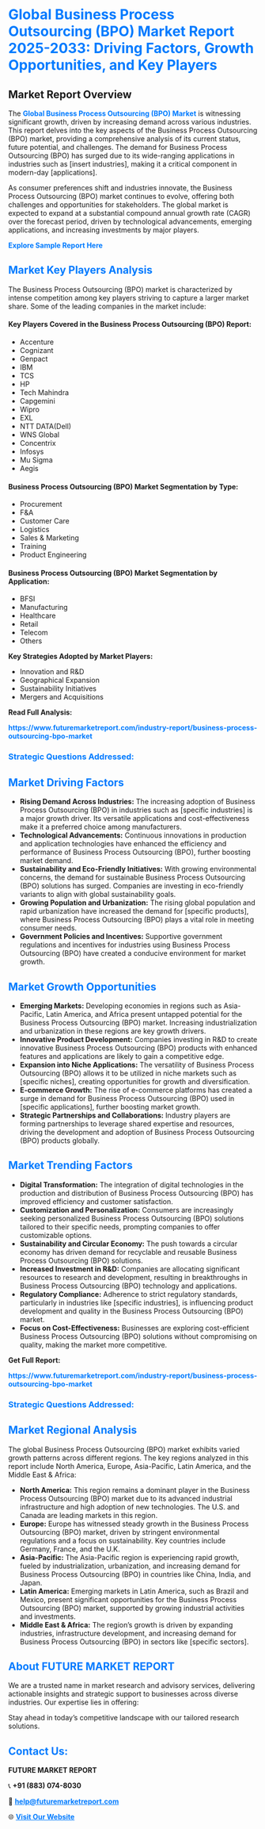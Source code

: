 <h1 style="color: #007BFF;">Global Business Process Outsourcing (BPO) Market Report 2025-2033: Driving Factors, Growth Opportunities, and Key Players</h1>

<section id="overview">
<h2>Market Report Overview</h2>
<p>The <a href="https://www.futuremarketreport.com/industry-report/business-process-outsourcing-bpo-market" style="color: #007BFF; text-decoration: none;"><strong>Global Business Process Outsourcing (BPO) Market</strong></a> is witnessing significant growth, driven by increasing demand across various industries. This report delves into the key aspects of the Business Process Outsourcing (BPO) market, providing a comprehensive analysis of its current status, future potential, and challenges. The demand for Business Process Outsourcing (BPO) has surged due to its wide-ranging applications in industries such as [insert industries], making it a critical component in modern-day [applications].</p>
<p>As consumer preferences shift and industries innovate, the Business Process Outsourcing (BPO) market continues to evolve, offering both challenges and opportunities for stakeholders. The global market is expected to expand at a substantial compound annual growth rate (CAGR) over the forecast period, driven by technological advancements, emerging applications, and increasing investments by major players.</p>
</section>

<section id="overview">
<p><a href="https://www.futuremarketreport.com/request-sample/reportId=62570" style="color: #007BFF; text-decoration: none;"><strong>Explore Sample Report Here</strong></a></p>
</section>

<section id="key-players">
<h2 style="color: #007BFF;">Market Key Players Analysis</h2>
<p>The Business Process Outsourcing (BPO) market is characterized by intense competition among key players striving to capture a larger market share. Some of the leading companies in the market include:</p>
<h4>Key Players Covered in the Business Process Outsourcing (BPO) Report:</h4>
<ul><li>Accenture</li><li>Cognizant</li><li>Genpact</li><li>IBM</li><li>TCS</li><li>HP</li><li>Tech Mahindra</li><li>Capgemini</li><li>Wipro</li><li>EXL</li><li>NTT DATA(Dell)</li><li>WNS Global</li><li>Concentrix</li><li>Infosys</li><li>Mu Sigma</li><li>Aegis</li></ul>
<h4>Business Process Outsourcing (BPO) Market Segmentation by Type:</h4>
<ul><li>Procurement</li><li>F&amp;A</li><li>Customer Care</li><li>Logistics</li><li>Sales &amp; Marketing</li><li>Training</li><li>Product Engineering</li></ul>

<h4>Business Process Outsourcing (BPO) Market Segmentation by Application:</h4>
<ul><li>BFSI</li><li>Manufacturing</li><li>Healthcare</li><li>Retail</li><li>Telecom</li><li>Others</li></ul>
<p><strong>Key Strategies Adopted by Market Players:</strong></p>
<ul>
<li>Innovation and R&D</li>
<li>Geographical Expansion</li>
<li>Sustainability Initiatives</li>
<li>Mergers and Acquisitions</li>
</ul>
</section>

<section>
<p><strong>Read Full Analysis: </strong></p><a href="https://www.futuremarketreport.com/industry-report/business-process-outsourcing-bpo-market" style="color: #007BFF; text-decoration: none;"><strong>https://www.futuremarketreport.com/industry-report/business-process-outsourcing-bpo-market</strong></a>
<h3 style="color: #007BFF;">Strategic Questions Addressed:</h3>
</section>

<section id="driving-factors">
<h2 style="color: #007BFF;">Market Driving Factors</h2>
<ul>
<li><strong>Rising Demand Across Industries:</strong> The increasing adoption of Business Process Outsourcing (BPO) in industries such as [specific industries] is a major growth driver. Its versatile applications and cost-effectiveness make it a preferred choice among manufacturers.</li>
<li><strong>Technological Advancements:</strong> Continuous innovations in production and application technologies have enhanced the efficiency and performance of Business Process Outsourcing (BPO), further boosting market demand.</li>
<li><strong>Sustainability and Eco-Friendly Initiatives:</strong> With growing environmental concerns, the demand for sustainable Business Process Outsourcing (BPO) solutions has surged. Companies are investing in eco-friendly variants to align with global sustainability goals.</li>
<li><strong>Growing Population and Urbanization:</strong> The rising global population and rapid urbanization have increased the demand for [specific products], where Business Process Outsourcing (BPO) plays a vital role in meeting consumer needs.</li>
<li><strong>Government Policies and Incentives:</strong> Supportive government regulations and incentives for industries using Business Process Outsourcing (BPO) have created a conducive environment for market growth.</li>
</ul>
</section>

<section id="growth-opportunities">
<h2 style="color: #007BFF;">Market Growth Opportunities</h2>
<ul>
<li><strong>Emerging Markets:</strong> Developing economies in regions such as Asia-Pacific, Latin America, and Africa present untapped potential for the Business Process Outsourcing (BPO) market. Increasing industrialization and urbanization in these regions are key growth drivers.</li>
<li><strong>Innovative Product Development:</strong> Companies investing in R&D to create innovative Business Process Outsourcing (BPO) products with enhanced features and applications are likely to gain a competitive edge.</li>
<li><strong>Expansion into Niche Applications:</strong> The versatility of Business Process Outsourcing (BPO) allows it to be utilized in niche markets such as [specific niches], creating opportunities for growth and diversification.</li>
<li><strong>E-commerce Growth:</strong> The rise of e-commerce platforms has created a surge in demand for Business Process Outsourcing (BPO) used in [specific applications], further boosting market growth.</li>
<li><strong>Strategic Partnerships and Collaborations:</strong> Industry players are forming partnerships to leverage shared expertise and resources, driving the development and adoption of Business Process Outsourcing (BPO) products globally.</li>
</ul>
</section>

<section id="trending-factors">
<h2 style="color: #007BFF;">Market Trending Factors</h2>
<ul>
<li><strong>Digital Transformation:</strong> The integration of digital technologies in the production and distribution of Business Process Outsourcing (BPO) has improved efficiency and customer satisfaction.</li>
<li><strong>Customization and Personalization:</strong> Consumers are increasingly seeking personalized Business Process Outsourcing (BPO) solutions tailored to their specific needs, prompting companies to offer customizable options.</li>
<li><strong>Sustainability and Circular Economy:</strong> The push towards a circular economy has driven demand for recyclable and reusable Business Process Outsourcing (BPO) solutions.</li>
<li><strong>Increased Investment in R&D:</strong> Companies are allocating significant resources to research and development, resulting in breakthroughs in Business Process Outsourcing (BPO) technology and applications.</li>
<li><strong>Regulatory Compliance:</strong> Adherence to strict regulatory standards, particularly in industries like [specific industries], is influencing product development and quality in the Business Process Outsourcing (BPO) market.</li>
<li><strong>Focus on Cost-Effectiveness:</strong> Businesses are exploring cost-efficient Business Process Outsourcing (BPO) solutions without compromising on quality, making the market more competitive.</li>
</ul>
</section>

<section>
<p><strong>Get Full Report: </strong></p><a href="https://www.futuremarketreport.com/industry-report/business-process-outsourcing-bpo-market" style="color: #007BFF; text-decoration: none;"><strong>https://www.futuremarketreport.com/industry-report/business-process-outsourcing-bpo-market</strong></a>
<h3 style="color: #007BFF;">Strategic Questions Addressed:</h3>
</section>


<section id="regional-analysis">
<h2 style="color: #007BFF;">Market Regional Analysis</h2>
<p>The global Business Process Outsourcing (BPO) market exhibits varied growth patterns across different regions. The key regions analyzed in this report include North America, Europe, Asia-Pacific, Latin America, and the Middle East & Africa:</p>
<ul>
<li><strong>North America:</strong> This region remains a dominant player in the Business Process Outsourcing (BPO) market due to its advanced industrial infrastructure and high adoption of new technologies. The U.S. and Canada are leading markets in this region.</li>
<li><strong>Europe:</strong> Europe has witnessed steady growth in the Business Process Outsourcing (BPO) market, driven by stringent environmental regulations and a focus on sustainability. Key countries include Germany, France, and the U.K.</li>
<li><strong>Asia-Pacific:</strong> The Asia-Pacific region is experiencing rapid growth, fueled by industrialization, urbanization, and increasing demand for Business Process Outsourcing (BPO) in countries like China, India, and Japan.</li>
<li><strong>Latin America:</strong> Emerging markets in Latin America, such as Brazil and Mexico, present significant opportunities for the Business Process Outsourcing (BPO) market, supported by growing industrial activities and investments.</li>
<li><strong>Middle East & Africa:</strong> The region’s growth is driven by expanding industries, infrastructure development, and increasing demand for Business Process Outsourcing (BPO) in sectors like [specific sectors].</li>
</ul>
</section>

<footer>
<h2 style="color: #007BFF;">About FUTURE MARKET REPORT</h2>
<p>We are a trusted name in market research and advisory services, delivering actionable insights and strategic support to businesses across diverse industries. Our expertise lies in offering:</p>

<p>Stay ahead in today’s competitive landscape with our tailored research solutions.</p>

<h2 style="color: #007BFF;">Contact Us:</h2>
<p><strong>FUTURE MARKET REPORT</strong></p>
<p>📞 <strong>+91 (883) 074-8030</strong></p>
<p>📧 <strong><a href="mailto:help@futuremarketreport.com" style="color: #007BFF;">help@futuremarketreport.com</a></strong></p>
<p>🌐 <strong><a href="https://www.futuremarketreport.com/" style="color: #007BFF;">Visit Our Website</a></strong></p>
</footer>